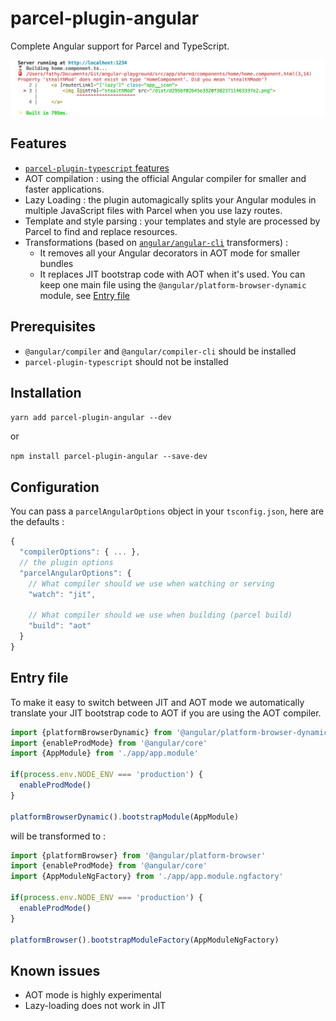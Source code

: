 # parcel-plugin-angular

Complete Angular support for Parcel and TypeScript.

![screenshot](.assets/screenshot.png)

## Features

- [`parcel-plugin-typescript` features](https://github.com/fathyb/parcel-plugin-typescript#features)
- AOT compilation : using the official Angular compiler for smaller and faster applications.
- Lazy Loading : the plugin automagically splits your Angular modules in multiple JavaScript files with Parcel when you use lazy routes.
- Template and style parsing : your templates and style are processed by Parcel to find and replace resources.
- Transformations (based on [`angular/angular-cli`](https://github.com/angular/angular-cli) transformers) :
	- It removes all your Angular decorators in AOT mode for smaller bundles
	- It replaces JIT bootstrap code with AOT when it's used. You can keep one main file using the `@angular/platform-browser-dynamic` module, see [Entry file](#entry-file)

## Prerequisites

- `@angular/compiler` and `@angular/compiler-cli` should be installed
- `parcel-plugin-typescript` should not be installed

## Installation

`yarn add parcel-plugin-angular --dev`

or

`npm install parcel-plugin-angular --save-dev`

## Configuration

You can pass a `parcelAngularOptions` object in your `tsconfig.json`, here are the defaults :
```js
{
  "compilerOptions": { ... },
  // the plugin options
  "parcelAngularOptions": {
    // What compiler should we use when watching or serving
    "watch": "jit",

    // What compiler should we use when building (parcel build)
    "build": "aot"
  }
}
```

## Entry file

To make it easy to switch between JIT and AOT mode we automatically translate your JIT bootstrap code to AOT if you are using the AOT compiler.

```ts
import {platformBrowserDynamic} from '@angular/platform-browser-dynamic'
import {enableProdMode} from '@angular/core'
import {AppModule} from './app/app.module'

if(process.env.NODE_ENV === 'production') {
  enableProdMode()
}

platformBrowserDynamic().bootstrapModule(AppModule)
```

will be transformed to :

```ts
import {platformBrowser} from '@angular/platform-browser'
import {enableProdMode} from '@angular/core'
import {AppModuleNgFactory} from './app/app.module.ngfactory'

if(process.env.NODE_ENV === 'production') {
  enableProdMode()
}

platformBrowser().bootstrapModuleFactory(AppModuleNgFactory)
```

## Known issues

- AOT mode is highly experimental
- Lazy-loading does not work in JIT
